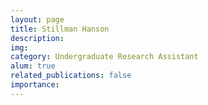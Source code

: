 ```yaml
---
layout: page
title: Stillman Hanson
description: 
img: 
category: Undergraduate Research Assistant
alum: true
related_publications: false
importance:
---
```



